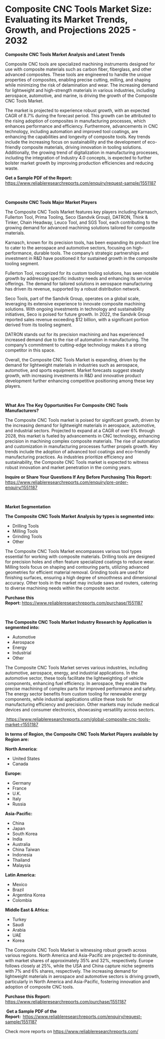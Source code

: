 <p><h1>Composite CNC Tools Market Size: Evaluating its Market Trends, Growth, and Projections 2025 - 2032</h1></p><p><strong>Composite CNC Tools Market Analysis and Latest Trends</strong></p>
<p><p>Composite CNC tools are specialized machining instruments designed for use with composite materials such as carbon fiber, fiberglass, and other advanced composites. These tools are engineered to handle the unique properties of composites, enabling precise cutting, milling, and shaping while minimizing the risk of delamination and wear. The increasing demand for lightweight and high-strength materials in various industries, including aerospace, automotive, and marine, is driving the growth of the Composite CNC Tools Market.</p><p>The market is projected to experience robust growth, with an expected CAGR of 8.7% during the forecast period. This growth can be attributed to the rising adoption of composites in manufacturing processes, which enhances performance and efficiency. Furthermore, advancements in CNC technology, including automation and improved tool coatings, are enhancing the capabilities and longevity of composite tools. Key trends include the increasing focus on sustainability and the development of eco-friendly composite materials, driving innovation in tooling solutions. Additionally, the growing trend of digitalization in manufacturing processes, including the integration of Industry 4.0 concepts, is expected to further bolster market growth by improving production efficiencies and reducing waste.</p></p>
<p><strong>Get a Sample PDF of the Report:&nbsp;</strong> <a href="https://www.reliableresearchreports.com/enquiry/request-sample/1551187?utm_campaign=102&utm_medium=2&utm_source=Github&utm_content=ia&utm_term=27022025&utm_id=composite-cnc-tools">https://www.reliableresearchreports.com/enquiry/request-sample/1551187</a></p>
<p>&nbsp;</p>
<p><strong>Composite CNC Tools Major Market Players</strong></p>
<p><p>The Composite CNC Tools Market features key players including Karnasch, Fullerton Tool, Prima Tooling, Seco (Sandvik Group), DATRON, Think & Tinker, Chain Headway, Leuco Tool, and SGS Tool, each contributing to the growing demand for advanced machining solutions tailored for composite materials. </p><p>Karnasch, known for its precision tools, has been expanding its product line to cater to the aerospace and automotive sectors, focusing on high-performance, durable tools. The company’s strategic partnerships and investment in R&D have positioned it for sustained growth in the composite tooling segment.</p><p>Fullerton Tool, recognized for its custom tooling solutions, has seen notable growth by addressing specific industry needs and enhancing its service offerings. The demand for tailored solutions in aerospace manufacturing has driven its revenue, supported by a robust distribution network.</p><p>Seco Tools, part of the Sandvik Group, operates on a global scale, leveraging its extensive experience to innovate composite machining solutions. With ongoing investments in technology and sustainability initiatives, Seco is poised for future growth. In 2022, the Sandvik Group reported sales revenue exceeding $12 billion, with a significant portion derived from its tooling segment.</p><p>DATRON stands out for its precision machining and has experienced increased demand due to the rise of automation in manufacturing. The company’s commitment to cutting-edge technology makes it a strong competitor in this space.</p><p>Overall, the Composite CNC Tools Market is expanding, driven by the demand for lightweight materials in industries such as aerospace, automotive, and sports equipment. Market forecasts suggest steady growth, with increasing investments in R&D and innovative product development further enhancing competitive positioning among these key players.</p></p>
<p>&nbsp;</p>
<p><strong>What Are The Key Opportunities For Composite CNC Tools Manufacturers?</strong></p>
<p><p>The Composite CNC Tools market is poised for significant growth, driven by the increasing demand for lightweight materials in aerospace, automotive, and industrial sectors. Projected to expand at a CAGR of over 6% through 2028, this market is fueled by advancements in CNC technology, enhancing precision in machining complex composite materials. The rise of automation and customization in manufacturing processes further propels growth. Key trends include the adoption of advanced tool coatings and eco-friendly manufacturing practices. As industries prioritize efficiency and sustainability, the Composite CNC Tools market is expected to witness robust innovation and market penetration in the coming years.</p></p>
<p><strong>Inquire or Share Your Questions If Any Before Purchasing This Report:</strong> <a href="https://www.reliableresearchreports.com/enquiry/pre-order-enquiry/1551187?utm_campaign=102&utm_medium=2&utm_source=Github&utm_content=ia&utm_term=27022025&utm_id=composite-cnc-tools">https://www.reliableresearchreports.com/enquiry/pre-order-enquiry/1551187</a></p>
<p>&nbsp;</p>
<p><strong>Market Segmentation</strong></p>
<p><strong>The Composite CNC Tools Market Analysis by types is segmented into:</strong></p>
<p><ul><li>Drilling Tools</li><li>Milling Tools</li><li>Grinding Tools</li><li>Other</li></ul></p>
<p><p>The Composite CNC Tools Market encompasses various tool types essential for working with composite materials. Drilling tools are designed for precision holes and often feature specialized coatings to reduce wear. Milling tools focus on shaping and contouring parts, utilizing advanced geometries for efficient material removal. Grinding tools are used for finishing surfaces, ensuring a high degree of smoothness and dimensional accuracy. Other tools in the market may include saws and routers, catering to diverse machining needs within the composite sector.</p></p>
<p><strong>Purchase this Report:&nbsp;</strong><a href="https://www.reliableresearchreports.com/purchase/1551187?utm_campaign=102&utm_medium=2&utm_source=Github&utm_content=ia&utm_term=27022025&utm_id=composite-cnc-tools">https://www.reliableresearchreports.com/purchase/1551187</a></p>
<p>&nbsp;</p>
<p><strong>The Composite CNC Tools Market Industry Research by Application is segmented into:</strong></p>
<p><ul><li>Automotive</li><li>Aerospace</li><li>Energy</li><li>Industrial</li><li>Other</li></ul></p>
<p><p>The Composite CNC Tools Market serves various industries, including automotive, aerospace, energy, and industrial applications. In the automotive sector, these tools facilitate the lightweighting of vehicle components, enhancing fuel efficiency. In aerospace, they enable the precise machining of complex parts for improved performance and safety. The energy sector benefits from custom tooling for renewable energy components, while industrial applications utilize these tools for manufacturing efficiency and precision. Other markets may include medical devices and consumer electronics, showcasing versatility across sectors.</p></p>
<p><a href="https://www.reliableresearchreports.com/global-composite-cnc-tools-market-r1551187?utm_campaign=102&utm_medium=2&utm_source=Github&utm_content=ia&utm_term=27022025&utm_id=composite-cnc-tools">&nbsp;https://www.reliableresearchreports.com/global-composite-cnc-tools-market-r1551187</a></p>
<p><strong>In terms of Region, the Composite CNC Tools Market Players available by Region are:</strong></p>
<p>
    <p> <strong> North America: </strong>
        <ul>
            <li>United States</li>
            <li>Canada</li>
        </ul>
        </p> 
    <p> <strong> Europe: </strong>
        <ul>
            <li>Germany</li>
            <li>France</li>
            <li>U.K.</li>
            <li>Italy</li>
            <li>Russia</li>
        </ul>
        </p> 
    <p> <strong> Asia-Pacific: </strong>
        <ul>
            <li>China</li>
            <li>Japan</li>
            <li>South Korea</li>
            <li>India</li>
            <li>Australia</li>
            <li>China Taiwan</li>
            <li>Indonesia</li>
            <li>Thailand</li>
            <li>Malaysia</li>
        </ul>
        </p> 
    <p> <strong> Latin America: </strong>
        <ul>
            <li>Mexico</li>
            <li>Brazil</li>
            <li>Argentina Korea</li>
            <li>Colombia</li>
        </ul>
        </p> 
    <p> <strong> Middle East & Africa: </strong>
        <ul>
            <li>Turkey</li>
            <li>Saudi</li>
            <li>Arabia</li>
            <li>UAE</li>
            <li>Korea</li>
        </ul>
    </p>
    </p>
<p><p>The Composite CNC Tools Market is witnessing robust growth across various regions. North America and Asia-Pacific are projected to dominate, with market shares of approximately 35% and 32%, respectively. Europe follows closely at 25%, while the USA and China capture niche segments with 7% and 6% shares, respectively. The increasing demand for lightweight materials in aerospace and automotive sectors is driving growth, particularly in North America and Asia-Pacific, fostering innovation and adoption of composite CNC tools.</p></p>
<p><strong>Purchase this Report: </strong><a href="https://www.reliableresearchreports.com/purchase/1551187?utm_campaign=102&utm_medium=2&utm_source=Github&utm_content=ia&utm_term=27022025&utm_id=composite-cnc-tools">https://www.reliableresearchreports.com/purchase/1551187</a></p>
<p>&nbsp;<strong>Get a Sample PDF of the Report:&nbsp;&nbsp;</strong><a href="https://www.reliableresearchreports.com/enquiry/request-sample/1551187?utm_campaign=102&utm_medium=2&utm_source=Github&utm_content=ia&utm_term=27022025&utm_id=composite-cnc-tools">https://www.reliableresearchreports.com/enquiry/request-sample/1551187</a></p>
<p><strong></strong></p>
<p>Check more reports on <a href="https://www.reliableresearchreports.com/?utm_campaign=102&utm_medium=2&utm_source=Github&utm_content=ia&utm_term=27022025&utm_id=composite-cnc-tools">https://www.reliableresearchreports.com/</a></p>